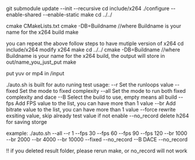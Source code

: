 git submodule update --init --recursive
cd include/x264
./configure --enable-shared --enable-static
make
cd ../../

cmake CMakeLists.txt
cmake -DB=Buildname //where Buildname is your name for the x264 build
make

you can repeat the above follow steps to have mutiple version of x264
cd include/x264
modify x264
make
cd ../../
cmake -DB=Buildname //where Buildname is your name for the x264 build, the output will store in out/name_you_just_put
make

put yuv or mp4 in /input

./auto.sh is built for auto runing test
usage: 
    --r Set the runloops value
    --fixed Set the mode to fixed complexity
    --all Set the mode to run both fixed complexity and dace
    --B Select the build to use, empty means all build
    --fps Add FPS value to the list, you can have more than 1 value
    --br Add bitrate value to the list, you can have more than 1 value
    --force rewrite exsiting value, skip already test value if not enable
    --no_record delete h264 for saving storge

example: ./auto.sh --all --r 1 --fps 30 --fps 60 --fps 90 --fps 120 --br 1000 --br 2000 --br 4000 --br 10000 --fixed --no_record --B DACE --no_record

!! if you deleted result folder, please rerun make, or no_record will not work